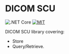 # DICOM SCU

![.NET Core](https://github.com/iberisoft/DicomScu/workflows/.NET%20Core/badge.svg)
[![MIT](https://img.shields.io/github/license/iberisoft/DicomScu.svg)](LICENSE.md)

DICOM SCU library covering:
* Store
* Query/Retrieve.
